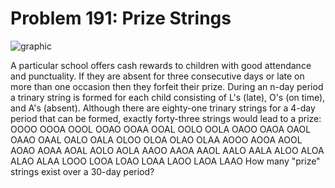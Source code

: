 # Problem 191: Prize Strings

![graphic](img191.gif)

A particular school offers cash rewards to children with good attendance
and punctuality. If they are absent for three consecutive days or late
on more than one occasion then they forfeit their prize. During an n-day
period a trinary string is formed for each child consisting of L's
(late), O's (on time), and A's (absent). Although there are eighty-one
trinary strings for a 4-day period that can be formed, exactly
forty-three strings would lead to a prize: OOOO OOOA OOOL OOAO OOAA OOAL
OOLO OOLA OAOO OAOA OAOL OAAO OAAL OALO OALA OLOO OLOA OLAO OLAA AOOO
AOOA AOOL AOAO AOAA AOAL AOLO AOLA AAOO AAOA AAOL AALO AALA ALOO ALOA
ALAO ALAA LOOO LOOA LOAO LOAA LAOO LAOA LAAO How many "prize" strings
exist over a 30-day period?